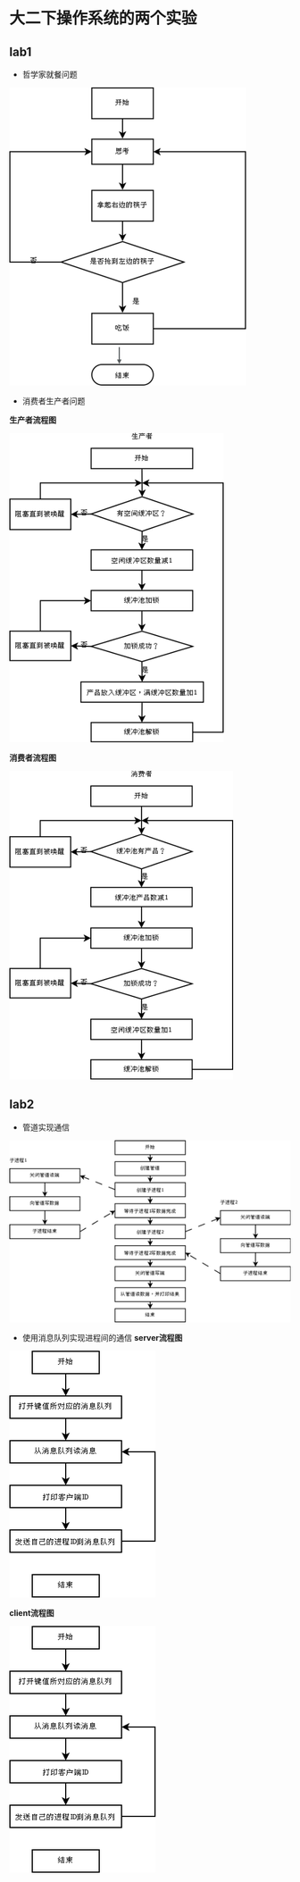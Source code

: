 #  大二下操作系统的两个实验

## lab1

- 哲学家就餐问题

![image-20200720115345895](https://github.com/WlqFigureBed/FigureBed-one/raw/master/img/20200720115352.png)

- 消费者生产者问题

**生产者流程图**

![image-20200720115559138](https://github.com/WlqFigureBed/FigureBed-one/raw/master/img/20200720115559.png)

**消费者流程图**

![image-20200720115606336](https://github.com/WlqFigureBed/FigureBed-one/raw/master/img/20200720115606.png)

## lab2

- 管道实现通信

![image-20200720115711568](https://github.com/WlqFigureBed/FigureBed-one/raw/master/img/20200720115711.png)

- 使用消息队列实现进程间的通信
**server流程图**


![image-20200720115743867](https://github.com/WlqFigureBed/FigureBed-one/raw/master/img/20200720115743.png)

**client流程图**


![image-20200720115743867](https://github.com/WlqFigureBed/FigureBed-one/raw/master/img/20200720115913.png)



